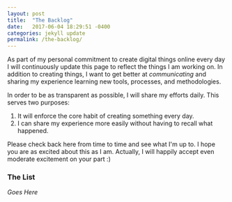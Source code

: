 ```yaml
---
layout: post
title:  "The Backlog"
date:   2017-06-04 18:29:51 -0400
categories: jekyll update
permalink: /the-backlog/
---
```

As part of my personal commitment to create digital things online every day I will continuously update this page
to reflect the things I am working on. In addition to creating things, I want to get better at 
*communicating* and sharing my experience learning new tools, processes, and methodologies.

In order to be as transparent as possible, I will share my efforts daily. This serves two purposes:
1.	It will enforce the core habit of creating something every day.
2.	I can share my experience more easily without having to recall what happened.

Please check back here from time to time and see what I'm up to. I hope you are as excited about this as I am.
Actually, I will happily accept even moderate excitement on your part :)

### The List
*Goes Here*